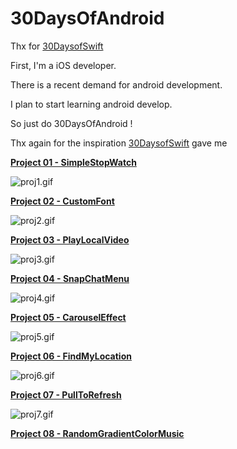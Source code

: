 # 30DaysOfAndroid

Thx for [30DaysofSwift](https://github.com/allenwong/30DaysofSwift)

First, I'm a iOS developer.

There is a recent demand for android development.

I plan to start learning android develop.

So just do 30DaysOfAndroid !

Thx again for the inspiration [30DaysofSwift](https://github.com/allenwong/30DaysofSwift) gave me

**[Project 01 - SimpleStopWatch](https://github.com/HeathHsia/30DaysOfAndroid/tree/master/Project%2001%20-%20SimpleStopWatch)**

![proj1.gif](img/proj1.gif)

**[Project 02 - CustomFont](https://github.com/HeathHsia/30DaysOfAndroid/tree/master/Project%2002%20-%20CustomFont)**

![proj2.gif](img/proj2.gif)

**[Project 03 - PlayLocalVideo](https://github.com/HeathHsia/30DaysOfAndroid/tree/master/Project%2003%20-%20PlayLocalVideo)**

![proj3.gif](img/proj3.gif)

**[Project 04 - SnapChatMenu](https://github.com/HeathHsia/30DaysOfAndroid/tree/master/Project%2004%20-%20SnapChatMenu)**

![proj4.gif](img/proj4.gif)

**[Project 05 - CarouselEffect](https://github.com/HeathHsia/30DaysOfAndroid/tree/master/Project%2005%20-%20CarouselEffect)**

![proj5.gif](img/proj5.gif)

**[Project 06 - FindMyLocation](https://github.com/HeathHsia/30DaysOfAndroid/tree/master/Project%2006%20-%20FindMyLocation)**

![proj6.gif](img/proj6.gif)

**[Project 07 - PullToRefresh](https://github.com/HeathHsia/30DaysOfAndroid/tree/master/Project%2007%20-%20PullToRefresh)**

![proj7.gif](img/proj7.gif)

**[Project 08 - RandomGradientColorMusic](https://github.com/HeathHsia/30DaysOfAndroid/tree/master/Project%2008%20-%20RandomGradientColorMusic)**